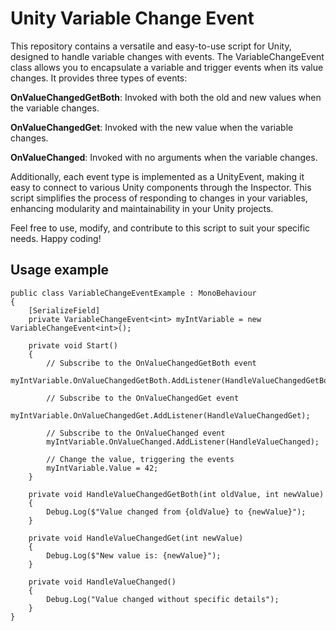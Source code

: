 # Unity Variable Change Event

This repository contains a versatile and easy-to-use script for Unity, designed to handle variable changes with events. The VariableChangeEvent<T> class allows you to encapsulate a variable and trigger events when its value changes. It provides three types of events:

**OnValueChangedGetBoth**: Invoked with both the old and new values when the variable changes.

**OnValueChangedGet**: Invoked with the new value when the variable changes.

**OnValueChanged**: Invoked with no arguments when the variable changes.

Additionally, each event type is implemented as a UnityEvent, making it easy to connect to various Unity components through the Inspector. This script simplifies the process of responding to changes in your variables, enhancing modularity and maintainability in your Unity projects.

Feel free to use, modify, and contribute to this script to suit your specific needs. Happy coding!

## Usage example

```
public class VariableChangeEventExample : MonoBehaviour
{
    [SerializeField]
    private VariableChangeEvent<int> myIntVariable = new VariableChangeEvent<int>();

    private void Start()
    {
        // Subscribe to the OnValueChangedGetBoth event
        myIntVariable.OnValueChangedGetBoth.AddListener(HandleValueChangedGetBoth);

        // Subscribe to the OnValueChangedGet event
        myIntVariable.OnValueChangedGet.AddListener(HandleValueChangedGet);

        // Subscribe to the OnValueChanged event
        myIntVariable.OnValueChanged.AddListener(HandleValueChanged);

        // Change the value, triggering the events
        myIntVariable.Value = 42;
    }

    private void HandleValueChangedGetBoth(int oldValue, int newValue)
    {
        Debug.Log($"Value changed from {oldValue} to {newValue}");
    }

    private void HandleValueChangedGet(int newValue)
    {
        Debug.Log($"New value is: {newValue}");
    }

    private void HandleValueChanged()
    {
        Debug.Log("Value changed without specific details");
    }
}

```


